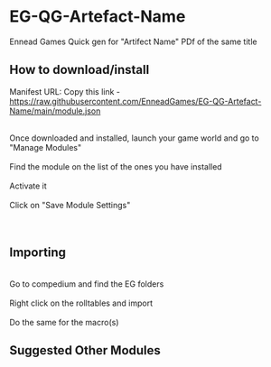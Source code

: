 # EG-QG-Artefact-Name
Ennead Games Quick gen for "Artifect Name" PDf of the same title

## How to download/install

Manifest URL:
Copy this link - https://raw.githubusercontent.com/EnneadGames/EG-QG-Artefact-Name/main/module.json


<br>Once downloaded and installed, launch your game world and go to "Manage Modules"</br>
<br>Find the module on the list of the ones you have installed</br>
<br>Activate it</br>
<br>Click on "Save Module Settings"</br>
<br></br>

## Importing
<br>Go to compedium and find the EG folders</br>
<br>Right click on the rolltables and import</br>
<br>Do the same for the macro(s)</br>


## Suggested Other Modules
